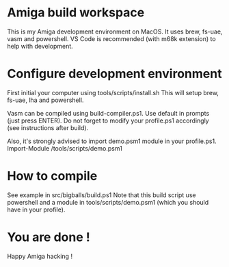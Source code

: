 # Amiga build workspace
This is my Amiga development environment on MacOS.
It uses brew, fs-uae, vasm and powershell. VS Code is recommended (with m68k extension) to help with development.

# Configure development environment
First initial your computer using tools/scripts/install.sh
This will setup brew, fs-uae, lha and powershell.

Vasm can be compiled using build-compiler.ps1. Use default in prompts (just press ENTER).
Do not forget to modify your profile.ps1 accordingly (see instructions after build).

Also, it's strongly advised to import demo.psm1 module in your profile.ps1.
Import-Module /tools/scripts/demo.psm1

# How to compile
See example in src/bigballs/build.ps1
Note that this build script use powershell and a module in tools/scripts/demo.psm1 (which you should have in your profile).

# You are done !
Happy Amiga hacking !


